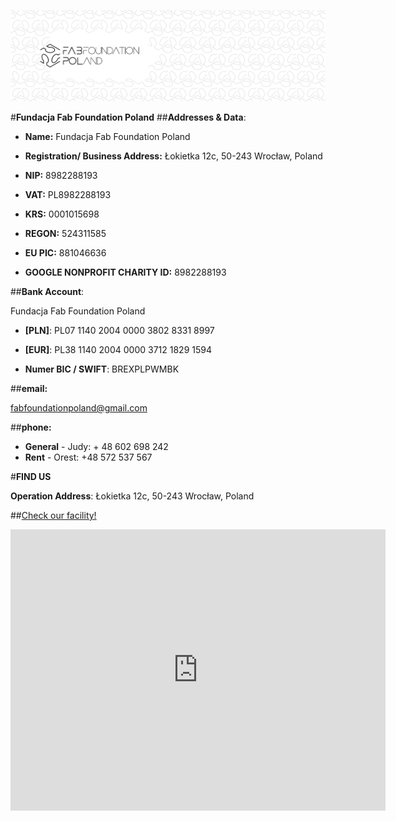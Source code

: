 



![](./assets/ffp-background2.jpg)




#**Fundacja Fab Foundation Poland**
##**Addresses & Data**:
- **Name:** Fundacja Fab Foundation Poland
- **Registration/ Business Address:** Łokietka 12c, 50-243 Wrocław, Poland



- **NIP:** 8982288193
- **VAT:** PL8982288193
- **KRS:** 0001015698
- **REGON:** 524311585
- **EU PIC:** 881046636
- **GOOGLE NONPROFIT CHARITY ID:** 8982288193

##**Bank Account**:

Fundacja Fab Foundation Poland

- **[PLN]**: PL07 1140 2004 0000 3802 8331 8997

- **[EUR]**: PL38 1140 2004 0000 3712 1829 1594

- **Numer BIC / SWIFT**: BREXPLPWMBK

##**email:**

fabfoundationpoland@gmail.com

##**phone:**
- **General** - Judy: + 48 602 698 242
- **Rent** - Orest: +48 572 537 567

#**FIND US**

**Operation Address**: Łokietka 12c, 50-243 Wrocław, Poland

##[Check our facility!](.\fablabs\fab-institute.md)



<iframe src="https://www.google.com/maps/embed?pb=!1m18!1m12!1m3!1d993.8867852032538!2d17.03420947280772!3d51.11883535905509!2m3!1f0!2f0!3f0!3m2!1i1024!2i768!4f13.1!3m3!1m2!1s0x470fe983221ffa8d%3A0x4e43e6ae53eb2930!2sFab%20Institute%20%26%20Fab%20Foundation%20Poland!5e0!3m2!1sen!2snl!4v1712583917421!5m2!1sen!2snl" width="600" height="450" style="border:0;" allowfullscreen="" loading="lazy" referrerpolicy="no-referrer-when-downgrade"></iframe>

